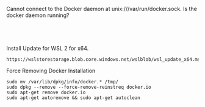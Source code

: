 Cannot connect to the Docker daemon at unix:///var/run/docker.sock. Is the docker daemon running?
```




```
Install Update for WSL 2 for x64.
```
https://wslstorestorage.blob.core.windows.net/wslblob/wsl_update_x64.msi
```
Force Removing Docker Installation
```
sudo mv /var/lib/dpkg/info/docker.* /tmp/
sudo dpkg --remove --force-remove-reinstreq docker.io
sudo apt-get remove docker.io
sudo apt-get autoremove && sudo apt-get autoclean
```
